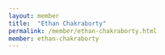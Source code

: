 ```yaml
---
layout: member
title:  "Ethan Chakraborty"
permalink: /member/ethan-chakraborty.html
member: ethan-chakraborty
---
```

